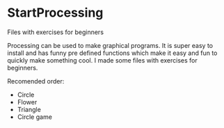 # StartProcessing
Files with exercises for beginners

Processing can be used to make graphical programs. It is super easy to install and has funny pre defined functions which make it easy and fun to quickly make something cool. I made some files with exercises for beginners. 

Recomended order:
 * Circle
 * Flower
 * Triangle
 * Circle game
 
